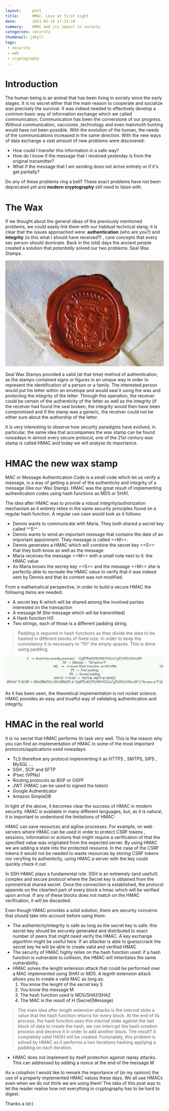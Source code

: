 ```yaml
---
layout:     post
title:      HMAC. Love at first sight
date:       2021-02-14 17:32:18
summary:    HMAC and its impact in society.
categories: security
thumbnail: jekyll
tags:
 - security
 - web
 - cryptography
---
```


# Introduction
The human being is an animal that has been living in society since the early stages. It is no secret either that the main reason to cooperate and socialize was precisely the survival. It was indeed needed to effectively develop a common basic way of information exchange which we called communication. Communication has been the cornerstone of our progress. Without communication, vacciones ,technology and even mammoth hunting would have not been possible. With the evolution of the human, the needs of the communications increased in the same direction. With the new ways of data exchange a vast amount of new problems were discovered:

- How could I transfer this information in a safe way?
- How do I know if the message that I received yesterday is from the original transmitter?
- What if the message that I am sending does not arrive entirely or if it's get partially?

Do any of these problems ring a bell? These exact problems have not been deprecated yet and **modern cryptography** still need to liaise with.


# The Wax
If we thought about the general ideas of the previously mentioned problems, we could easily link them with our habitual technical slang: it is clear that the issues approached were: **authentication** (who are you?) and **integrity** (is this what I should have received?) , core concepts that every sec person should dominate. 
Back in the (old) days the ancient people created a solution that *potentially* solved our two problems: Seal Wax Stamps.

![Wax stamp on an envelope](https://github.com/Stoo0rmq/Stoo0rmq.github.io/blob/master/images/hmac-love/wax-seal-letter_0.jpg?raw=true)

Seal Wax Stamps provided a valid (at that time) method of authentication, as the stamps contained signs or figures in an unique way in order to represent the identification of a person or a family. The interested person would put his letter within an envelope and would seal it using the wax and protecting the integrity of the letter. Through this operation, the receiver could be certain of the authenticity of the letter as well as the integrity (if the receiver had found the seal broken, the integrity would then have been compromised and if the stamp was a generic, the receiver could not be either sure about the authorship of the letter.

It is very interesting to observe how security paradigms have evolved, in particular, the same idea that accompanies the wax stamp can be found nowadays in almost every secure protocol, one of the 21st century wax stamp is called HMAC and today we will analyse its importance. 

# HMAC the new wax stamp

MAC or Message Authentication Code is a small code which let us verify a message, is a way of getting a proof of the authenticity and integrity of a message (like our Wax Stamp). HMAC was the great result of implementing authentication codes using hash functions as MD5 or SHA1.

The idea after HMAC was to provide a robust integrity/authorization mechanism as it entirely relies in the same security principles found on a regular hash function. A regular use case would look as it follows:
- Dennis wants to communicate with Maria. They both shared a secret key called ^^S^^
- Dennis wants to send an important message that contains the date of an important appoinment. They message is called ==M==.
- Dennis generates a HMAC which will combine the secret key  ==S== that they both know as well as the message  
- Maria receives the message ==M== with a small note next to it: the HMAC value
- As Maria knows the secrey key ==S== and the message ==M== she is perfectly able to recreate the HMAC value to verify that it was indeed sent by Dennis and that its content was not modified.


From a mathematical perspective, in order to build a secure HMAC the following items are needed:
- A secret key K which will be shared among the involved parties interested on the transaction
- A message M  (the message which will be transmitted)
- A Hash function H()
- Two strings, each of those is a different padding string. 

> Padding is required in hash functions as they divide the data to be hashed in different blocks of fixed size. In order to keep the consistency it is necessary to "fill" the empty spaces. This is done using padding.

![](https://raw.githubusercontent.com/Stoo0rmq/Stoo0rmq.github.io/master/images/hmac-love/hmac.png)

As it has been seen, the theoretical implementation is not rocket science. HMAC provides an easy and trustful way of validating authentication and integrity.

# HMAC in the real world

It is no secret that HMAC performs its task very well. This is the reason why you can find an implementation of HMAC in some of the most important protocols/applications used nowadays:
- TLS therefore any protocol implementing it as HTTPS , SMTPS, SIPS , MySQL ...
- SSH , SCP and SFTP
- IPsec (VPNs)
- Routing protocols as BGP or OSPF
- JWT (HMAC can be used to signed the token)
- Google Authenticator
- Amazon SimpleDB


In light of the above, it becomes clear the success of HMAC in modern security. HMAC is available in many different languages, but, as it is natural, it is important to understand the limitations of HMAC:

HMAC can save resources and agilise processes. For example, on web servers where HMAC can be used in order to protect CSRF tokens , sessions,  information or actions that might require a verification of that the specified value was originated from the expected server. By using HMAC we are adding a state into the protected resource. In the case of the CSRF tokens it would not be needed to waste resources by storing CSRF tokens nor veryfing its authenticity, using HMAC a server with the key could quickly check it out. 

In SSH HMAC plays a fundamental role: SSH is an extremely (and useful!) complex and secure protocol where the Secret key is obtained from the symmetrical shared secret. Once the connection is established, the protocol appends on the cleartext part of every block a hmac which will be verified upon arrival. If any of these blocks does not match on the HMAC verification, it will be discarded.

Even though HMAC provides a solid solution, there are security concerns that should take into account before using them:
- The authenticity/integrity is safe as long as the secret key is safe: this secret key should be securely generated and distributed to exact number of peers that might need verify the HMAC. A key exchange algorithm might be useful here. If an attacker is able to guess/crack the secret key he will be able to create valid and verified HMAC
- The security of HMAC highly relies on the hash function used: if a hash function is vulnerable to collision, the HMAC will inheritates the same vulnerability.
- HMAC solves the lenght extension attack that could be performed over a MAC implemented using SHA1 or MD5. A legnth extension attack allows you to create a valid MAC as long as:
   1. You know the lenght of the secret key S
   2. You know the message M
   3. The hash function used is MD5/SHA1/SHA2
   4. The MAC is the result of   H (Secret|Message)

>The main idea after length extension attacks is the *internal state* a value that the hash function returns for every block. At the end of its process, the hash function uses this *internal state* against the last  block of data to create the hash, we can interrupt the hash creation process and deceive it in order to add another block. The result? A completely valid HASH will be created. Fortunately, this problem is solved by HMAC as it performs a two iterations hashing applying a padding on each iteration.

- HMAC does not implement by itself protection against replay attacks. This can addressed by adding a nonce at the end of the message M


As a colophon I would like to remark the importance of (in my opinion) the use of a properly implemented HMAC values these days. We all use HMACs even when we do not think we are using them! The idea of this post was to let the reader realise how not everything in cryptography has to be hard to digest.

Thanks a lot:)


